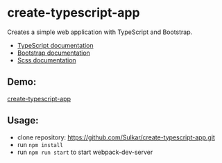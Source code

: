 # create-typescript-app

Creates a simple web application with TypeScript and Bootstrap.

- [TypeScript documentation](https://www.typescriptlang.org/docs/handbook/intro.html)
- [Bootstrap documentation](https://getbootstrap.com/docs/5.0/getting-started/introduction/)
- [Scss documentation](https://sass-lang.com/documentation/syntax)

## Demo:
[create-typescript-app](https://sulkar.github.io/create-typescript-app/)

## Usage:
- clone repository: https://github.com/Sulkar/create-typescript-app.git
- run `npm install`
- run `npm run start` to start webpack-dev-server
